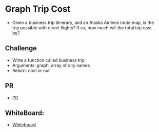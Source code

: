 
# Graph Trip Cost

- Given a business trip itinerary, and an Alaska Airlines route map, is the trip possible with direct flights? If so, how much will the total trip cost be?

## Challenge


- Write a function called business trip
- Arguments: graph, array of city names
- Return: cost or null


## PR

- [PR]()

## WhiteBoard:

- [Whiteboard](https://miro.com/welcomeonboard/TFAzQktpOFk0UWdsRjFGTXB5SDQ3b1BldzhXQk43WmFadHpnWU1ZUlZCdFB3aHNpNjJ5RHNLU2liRUMxZTRTSHwzMDc0NDU3MzYxNzU4NzExMTcx?invite_link_id=923665174282)
